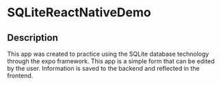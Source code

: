 # SQLiteReactNativeDemo

## Description
This app was created to practice using the SQLite database technology through the expo framework. This app is a simple form that can be edited by the user. Information is saved to the backend and reflected in the frontend.
